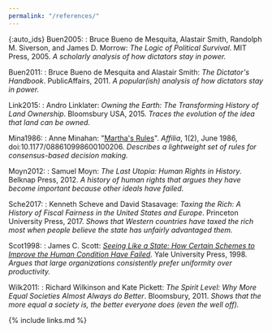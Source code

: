 ```yaml
---
permalink: "/references/"
---
```


{:auto_ids}
Buen2005:
:   Bruce Bueno de Mesquita, Alastair Smith, Randolph M. Siverson, and James D. Morrow: 
    *The Logic of Political Survival*.
    MIT Press, 2005.
    *A scholarly analysis of how dictators stay in power.*

Buen2011:
:   Bruce Bueno de Mesquita and Alastair Smith: 
    *The Dictator's Handbook*.
    PublicAffairs, 2011.
    *A popular(ish) analysis of how dictators stay in power.*

Link2015:
:   Andro Linklater: 
    *Owning the Earth: The Transforming History of Land Ownership*.
    Bloomsbury USA, 2015.
    *Traces the evolution of the idea that land can be owned.*

Mina1986:
:   Anne Minahan:
    "[Martha's Rules](https://doi.org/10.1177/088610998600100206)".
    *Affilia*, 1(2), June 1986, doi:10.1177/088610998600100206.
    *Describes a lightweight set of rules for consensus-based decision making.*

Moyn2012:
:   Samuel Moyn: 
    *The Last Utopia: Human Rights in History*.
    Belknap Press, 2012.
    *A history of human rights that argues they have become important because other ideals have failed.*

Sche2017:
:   Kenneth Scheve and David Stasavage: 
    *Taxing the Rich: A History of Fiscal Fairness in the United States and Europe*.
    Princeton University Press, 2017.
    *Shows that Western countries have taxed the rich most when people believe the state has unfairly advantaged them.*

Scot1998:
:   James C. Scott: 
    [*Seeing Like a State: How Certain Schemes to Improve the Human Condition Have Failed*](https://isbndb.com/book/0300078153).
    Yale University Press, 1998.
    *Argues that large organizations consistently prefer uniformity over productivity.*

Wilk2011:
:   Richard Wilkinson and Kate Pickett: 
    *The Spirit Level: Why More Equal Societies Almost Always do Better*.
    Bloomsbury, 2011.
    *Shows that the more equal a society is, the better everyone does (even the well off).*

{% include links.md %}
